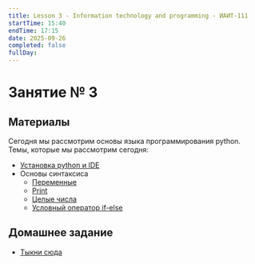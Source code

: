 ```yaml
---
title: Lesson 3 - Information technology and programming - ИАИТ-111
startTime: 15:40
endTime: 17:15
date: 2025-09-26
completed: false
fullDay:
---
```

# Занятие № 3

## Материалы

Сегодня мы рассмотрим основы языка программирования python. Темы, которые мы рассмотрим сегодня:

- [Установка python и IDE](<Установка python и IDE>)
- Основы синтаксиса
	- [Переменные](<Переменные.md>)
	- [Print](<Print>)
	- [Целые числа](<Работа с целыми числами>)
	- [Условный оператор if-else](<Условный оператор>)
## Домашнее задание

- [Тыкни сюда](<Домашнее задание>)
